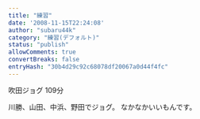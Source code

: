 ```yaml
---
title: "練習"
date: '2008-11-15T22:24:08'
author: "subaru44k"
category: "練習(デフォルト)"
status: "publish"
allowComments: true
convertBreaks: false
entryHash: "30b4d29c92c68078df20067a0d44f4fc"
---
```

吹田ジョグ
109分

川勝、山田、中浜、野田でジョグ。
なかなかいいもんです。
